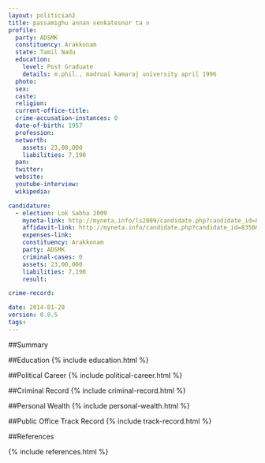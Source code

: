 ```yaml
---
layout: politician2
title: passamighu annan venkatesnor ta v
profile: 
  party: ADSMK
  constituency: Arakkonam
  state: Tamil Nadu
  education: 
    level: Post Graduate
    details: m.phil., madruai kamaraj university april 1996
  photo: 
  sex: 
  caste: 
  religion: 
  current-office-title: 
  crime-accusation-instances: 0
  date-of-birth: 1957
  profession: 
  networth: 
    assets: 23,00,000
    liabilities: 7,190
  pan: 
  twitter: 
  website: 
  youtube-interview: 
  wikipedia: 

candidature: 
  - election: Lok Sabha 2009
    myneta-link: http://myneta.info/ls2009/candidate.php?candidate_id=8350
    affidavit-link: http://myneta.info/candidate.php?candidate_id=8350&scan=original
    expenses-link: 
    constituency: Arakkonam 
    party: ADSMK
    criminal-cases: 0
    assets: 23,00,000
    liabilities: 7,190
    result:  

crime-record: 

date: 2014-01-28
version: 0.0.5
tags: 
---
```

##Summary


##Education
{% include education.html %}


##Political Career
{% include political-career.html %}


##Criminal Record
{% include criminal-record.html %}


##Personal Wealth
{% include personal-wealth.html %}


##Public Office Track Record
{% include track-record.html %}


##References


{% include references.html %}